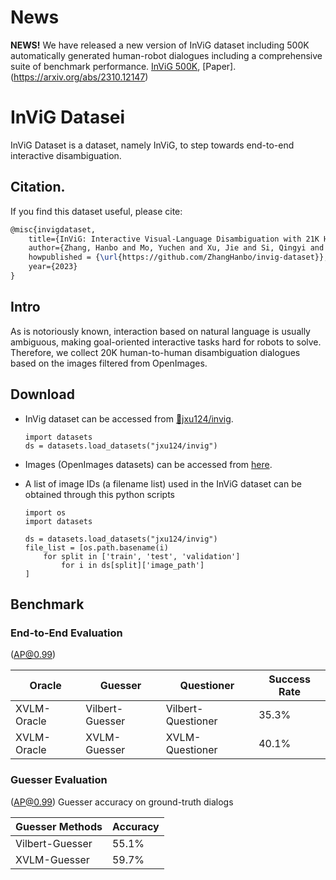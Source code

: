 
# News

**NEWS!** We have released a new version of InViG dataset including 500K automatically generated human-robot dialogues including a comprehensive suite of benchmark performance. [InViG 500K](https://openivg.github.io), [Paper].(https://arxiv.org/abs/2310.12147)

# InViG Datasei

InViG Dataset is a dataset, namely InViG, to step towards end-to-end interactive disambiguation. 

## Citation.   
If you find this dataset useful, please cite:

```latex
@misc{invigdataset,
    title={InViG: Interactive Visual-Language Disambiguation with 21K Human-to-Human Dialogues},
    author={Zhang, Hanbo and Mo, Yuchen and Xu, Jie and Si, Qingyi and Kong, Tao},
    howpublished = {\url{https://github.com/ZhangHanbo/invig-dataset}},
    year={2023}
}
```

## Intro

As is notoriously known, interaction based on natural language is usually ambiguous, making goal-oriented interactive tasks hard for robots to solve. Therefore, we collect 20K human-to-human disambiguation dialogues based on the images filtered from OpenImages. 

## Download

- InVig dataset can be accessed from [🤗jxu124/invig](https://huggingface.co/datasets/jxu124/invig).

    ```
    import datasets
    ds = datasets.load_datasets("jxu124/invig")
    ```

- Images (OpenImages datasets) can be accessed from [here](https://storage.googleapis.com/openimages/web/index.html). 

- A list of image IDs (a filename list) used in the InViG dataset can be obtained through this python scripts

    ```
    import os
    import datasets

    ds = datasets.load_datasets("jxu124/invig")
    file_list = [os.path.basename(i)
        for split in ['train', 'test', 'validation']
            for i in ds[split]['image_path']
    ]
    ```

## Benchmark

### End-to-End Evaluation

(AP@0.99)

|Oracle |Guesser |Questioner |Success Rate|
|-|-|-|-|
|XVLM-Oracle|Vilbert-Guesser|Vilbert-Questioner|35.3%|
|XVLM-Oracle| XVLM-Guesser| XVLM-Questioner| 40.1%|

### Guesser Evaluation

(AP@0.99) Guesser accuracy on ground-truth dialogs

|Guesser Methods| Accuracy|
|-|-|
|Vilbert-Guesser| 55.1%|
|XVLM-Guesser| 59.7%|

